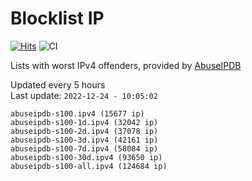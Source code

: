 # Blocklist IP

[![Hits](https://hits.seeyoufarm.com/api/count/incr/badge.svg?url=https%3A%2F%2Fgithub.com%2Fborestad%2Fblocklist-ip%2F&count_bg=%2379C83D&title_bg=%23555555&icon=&icon_color=%23E7E7E7&title=hits&edge_flat=false)](https://hits.seeyoufarm.com)  ![CI](https://img.shields.io/github/workflow/status/borestad/blocklist-ip/CI?style=flat-square)

Lists with worst IPv4 offenders, provided by [AbuseIPDB](https://www.abuseipdb.com/)

<!-- FOOTER-PLACEHOLDER -->
Updated every 5 hours<br>
Last update: `2022-12-24 - 10:05:02`
```
abuseipdb-s100.ipv4 (15677 ip)
abuseipdb-s100-1d.ipv4 (32042 ip)
abuseipdb-s100-2d.ipv4 (37078 ip)
abuseipdb-s100-3d.ipv4 (42161 ip)
abuseipdb-s100-7d.ipv4 (58084 ip)
abuseipdb-s100-30d.ipv4 (93650 ip)
abuseipdb-s100-all.ipv4 (124684 ip)
```
